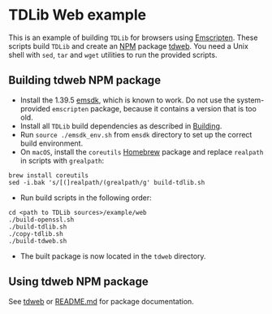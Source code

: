 # TDLib Web example

This is an example of building `TDLib` for browsers using [Emscripten](https://github.com/kripken/emscripten).
These scripts build `TDLib` and create an [NPM](https://www.npmjs.com/) package [tdweb](https://www.npmjs.com/package/tdweb).
You need a Unix shell with `sed`, `tar` and `wget` utilities to run the provided scripts.

## Building tdweb NPM package

* Install the 1.39.5 [emsdk](https://kripken.github.io/emscripten-site/docs/getting_started/downloads.html), which is known to work. Do not use the system-provided `emscripten` package, because it contains a version that is too old.
* Install all `TDLib` build dependencies as described in [Building](https://github.com/tdlib/td#building).
* Run `source ./emsdk_env.sh` from `emsdk` directory to set up the correct build environment.
* On `macOS`, install the `coreutils` [Homebrew](https://brew.sh) package and replace `realpath` in scripts with `grealpath`:
```
brew install coreutils
sed -i.bak 's/[(]realpath/(grealpath/g' build-tdlib.sh
```
* Run build scripts in the following order:
```
cd <path to TDLib sources>/example/web
./build-openssl.sh
./build-tdlib.sh
./copy-tdlib.sh
./build-tdweb.sh
```
* The built package is now located in the `tdweb` directory.

## Using tdweb NPM package

See [tdweb](https://www.npmjs.com/package/tdweb) or [README.md](https://github.com/tdlib/td/tree/master/example/web/tdweb/README.md) for package documentation.
